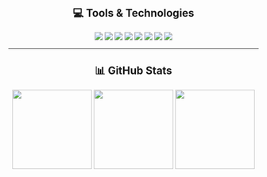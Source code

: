 <!-- Profile Header -->
<h2 align="center">💻 Tools & Technologies</h2>

<p align="center">
  <!-- Tech Badges -->
  <img src="https://img.shields.io/badge/C-00599C?style=for-the-badge&logo=c&logoColor=white"/>
  <img src="https://img.shields.io/badge/C++-00599C?style=for-the-badge&logo=c%2B%2B&logoColor=white"/>
  <img src="https://img.shields.io/badge/Java-ED8B00?style=for-the-badge&logo=openjdk&logoColor=white"/>
  <img src="https://img.shields.io/badge/HTML5-E34F26?style=for-the-badge&logo=html5&logoColor=white"/>
  <img src="https://img.shields.io/badge/CSS3-1572B6?style=for-the-badge&logo=css3&logoColor=white"/>
  <img src="https://img.shields.io/badge/JavaScript-F7DF1E?style=for-the-badge&logo=javascript&logoColor=black"/>
  <img src="https://img.shields.io/badge/React-20232A?style=for-the-badge&logo=react&logoColor=61DAFB"/>
  <img src="https://img.shields.io/badge/MySQL-005C84?style=for-the-badge&logo=mysql&logoColor=white"/>
</p>

---

<h2 align="center">📊 GitHub Stats</h2>

<div align="center">

<!-- GitHub Stats -->
<img src="https://github-readme-stats.vercel.app/api?username=rscbpch&show_icons=true&theme=radical" height="160"/>
<img src="https://github-readme-stats.vercel.app/api/top-langs/?username=rscbpch&layout=compact&theme=radical" height="160"/>

<!-- Streak Stats -->
<img src="https://streak-stats.demolab.com?user=rscbpch&theme=radical&hide_border=false" height="160"/>

</div>
